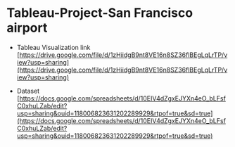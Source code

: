 # Tableau-Project-San Francisco airport


- Tableau Visualization link [https://drive.google.com/file/d/1zHiidgB9nt8VE16n8SZ36flBEgLqLrTP/view?usp=sharing](https://drive.google.com/file/d/1zHiidgB9nt8VE16n8SZ36flBEgLqLrTP/view?usp=sharing)

- Dataset [https://docs.google.com/spreadsheets/d/10EIV4dZgxEJYXn4eO_bLFsfC0xhuLZab/edit?usp=sharing&ouid=118006823631202289929&rtpof=true&sd=true](https://docs.google.com/spreadsheets/d/10EIV4dZgxEJYXn4eO_bLFsfC0xhuLZab/edit?usp=sharing&ouid=118006823631202289929&rtpof=true&sd=true)
